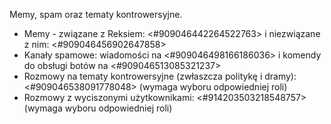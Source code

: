 Memy, spam oraz tematy kontrowersyjne.
- Memy - związane z Reksiem: <#909046442264522763> i niezwiązane z nim: <#909046456902647858>
- Kanały spamowe: wiadomości na <#909046498166186036> i komendy do obsługi botów na <#909046513085321237>
- Rozmowy na tematy kontrowersyjne (zwłaszcza politykę i dramy): <#909046538091778048> (wymaga wyboru odpowiedniej roli)
- Rozmowy z wyciszonymi użytkownikami: <#914203503218548757> (wymaga wyboru odpowiedniej roli)